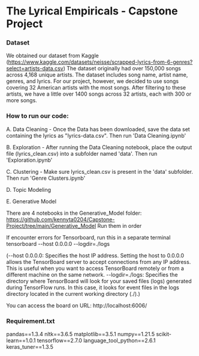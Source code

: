 # The Lyrical Empiricals - Capstone Project

### Dataset
We obtained our dataset from Kaggle (https://www.kaggle.com/datasets/neisse/scrapped-lyrics-from-6-genres?select=artists-data.csv)
The dataset originally had over 150,000 songs across 4,168 unique artists.
The dataset includes song name, artist name, genres, and lyrics.
For our project, however, we decided to use songs covering 32 American artists with the most songs. After filtering to these artists, we have a little over 1400 songs across 32 artists, each with 300 or more songs.

### How to run our code:
A. Data Cleaning - 
Once the Data has been downloaded, save the data set containing the lyrics as "lyrics-data.csv". Then run 'Data Cleaning.ipynb'

B. Exploration - 
After running the Data Cleaning notebook, place the output file (lyrics_clean.csv) into a subfolder named 'data'. Then run 'Exploration.ipynb'

C. Clustering - 
Make sure lyrics_clean.csv is present in the 'data' subfolder. Then run 'Genre Clusters.ipynb'

D. Topic Modeling

E. Generative Model 

There are 4 notebooks in the Generative_Model folder: https://github.com/kennyta0204/Capstone-Project/tree/main/Generative_Model
Run them in order 

If encounter errors for Tensorboard, run this in a separate terminal
tensorboard --host 0.0.0.0 --logdir=./logs


(--host 0.0.0.0: Specifies the host IP address. Setting the host to 0.0.0.0 allows the TensorBoard server to accept connections from any IP address. This is useful when you want to access TensorBoard remotely or from a different machine on the same network.
--logdir=./logs: Specifies the directory where TensorBoard will look for your saved files (logs) generated during TensorFlow runs. In this case, it looks for event files in the logs directory located in the current working directory (./).)

You can access the board on URL: http://localhost:6006/ 


### Requirement.txt 

pandas==1.3.4
nltk==3.6.5
matplotlib==3.5.1
numpy==1.21.5
scikit-learn==1.0.1
tensorflow==2.7.0
language_tool_python==2.6.1
keras_tuner==1.3.5
